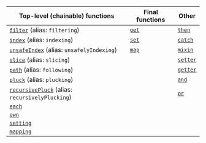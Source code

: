 | Top-level (chainable) functions | Final functions | Other |
|---|---|---|
| [`filter`](#filter) (alias: `filtering`) | [`get`](#get) | [`then`](#then)|
| [`index`](#index) (alias: `indexing`) | [`set`](#set)| [`catch`](#catch) |
| [`unsafeIndex`](#unsafeIndex) (alias: `unsafelyIndexing`)| [`map`](#map)|  [`mixin`](#mixin) |
| [`slice`](#slice) (alias: `slicing`) | | [`setter`](#setter)|
| [`path`](#path) (alias: `following`) | | [`getter`](#getter)|
| [`pluck`](#pluck) (alias: `plucking`) | | [`and`](#and)|
| [`recursivePluck`](#recursivePluck) (alias: `recursivelyPlucking`) |   | [`or`](#or)|
| [`each`](#each)|   |   |
| [`own`](#own)|   |   |
| [`setting`](#setting)| | |
| [`mapping`](#mapping)| | |